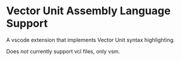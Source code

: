# Vector Unit Assembly Language Support

A vscode extension that implements Vector Unit syntax highlighting.

Does _not_ currently support vcl files, only vsm.
